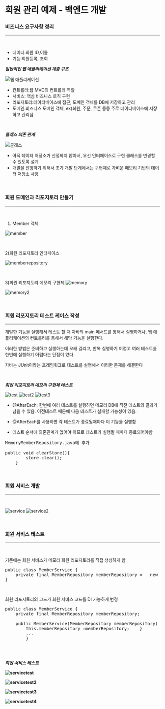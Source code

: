 <h1>회원 관리 예제 - 백엔드 개발</h1>

<h3> 비즈니스 요구사항 정리</h3>

---------------

<br>

- 데이터:회원 ID,이름
- 기능:회원등록, 조회

<b>*일반적인 웹 애플리케이션 계층 구조*</b>

![웹 애플리케이션](웹애플리케이션.PNG)

- 컨트롤러:웹 MVC의 컨트롤러 역할
- 서비스: 핵심 비즈니스 로직 구현
- 리포지토리:데이터베이스에 접근, 도메인 객체를 DB에 저장하고 관리
- 도메인:비즈니스 도메인 객체, ex)회원, 주문, 쿠폰 등등 주로 데이터베이스에 저장하고 관리됨

<br>

<b>*클래스 의존 관계*</b>

![클래스](클래스.PNG)

- 아직 데이터 저장소가 선정되지 않아서, 우선 인터페이스로 구현 클래스를 변경할 수 있도록 설계
- 개발을 진행하기 위해서 초기 개발 단계에서는 구현체로 가벼운 메모리 기반의 데이터 저장소 사용

<br>

<h3>회원 도메인과 리포지토리 만들기</h3>

---------------

<br/>

1) Member 객체

![member](member.PNG)

<br>

2)회원 리포지토리 인터페이스

![memberrepository](memberrepository.PNG)

<br/>

3)회원 리포지토리 메모리 구현체
![memory](memory.PNG)

![memory2](memory2.PNG)

<br/>

<h3>회원 리포지토리 테스트 케이스 작성</h3>

-------------

<p> 개발한 기능을 실행해서 테스트 할 때 자바의 main 메서드를 통해서 실행하거나, 웹 애플리케이션의 컨트롤러를 통해서 해당 기능을 실행한다. </p>
<p>이러한 방법은 준비하고 실행하는데 오래 걸리고, 반복 실행하기 어렵고 여러 테스트를 한번에 실행하기 어렵다는 단점이 있다 </p>
<p>자바는 JUnit이라는 프레임워크로 테스트를 실행해서 이러한 문제를 해결한다</p>

<br/>


<b>*회원 리포지토리 메모리 구현체 테스트*</b>

![test](test.PNG)
![test2](test2.PNG)
![test3](test3.PNG)

- @AfterEach: 한번에 여러 테스트를 실행하면 메모리 DB에 직전 테스트의 결과가 남을 수 있음. 이전테스트 때문에 다음 테스트가 실패할 가능성이 있음. 
- @AfterEach를 사용하면 각 테스트가 종료될때마다 이 기능을 실행함 

- 테스트 순서에 의존관계가 없어야 하므로 테스트가 실행될 때마다 종료되어야함
<pre>
MemoryMemberRepository.java에 추가

public void clearStore(){
        store.clear();
    }
</pre>

<br/>

<h3>회원 서비스 개발</h3>

--------------

<br/>

![service](service.PNG)
![service2](service2.PNG)

<br/>

<h3>회원 서비스 테스트</h3>

-------------

<br/>

<p>기존에는 회원 서비스가 메모리 회원 리포지토리를 직접 생성하게 함</p>
<pre>
public class MemberService {
    private final MemberRepository memberRepository =   new MemoryMemberRepository();
}
</pre>

<br/>

<p>회원 리포지토리의 코드가 회원 서비스 코드를 DI 가능하게 변경</p>

<pre>
public class MemberService {
    private final MemberRepository memberRepository;

    public MemberService(MemberRepository memberRepository) {        
        this.memberRepository =memberRepository;    }    
        ... 
        }
    </pre>

<br/>

<b>*회원 서비스 테스트*</p>

![servicetest](servicetest.PNG)

![servicetest2](servicetest2.PNG)

![servicetest3](servicetest3.PNG)

![servicetest4](servicetest4.PNG)